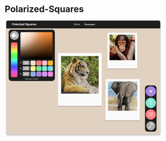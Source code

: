 # Polarized-Squares

<p align="center">
<img src="./Images/Polarized Squares Preview.png" width="700">
</p>
